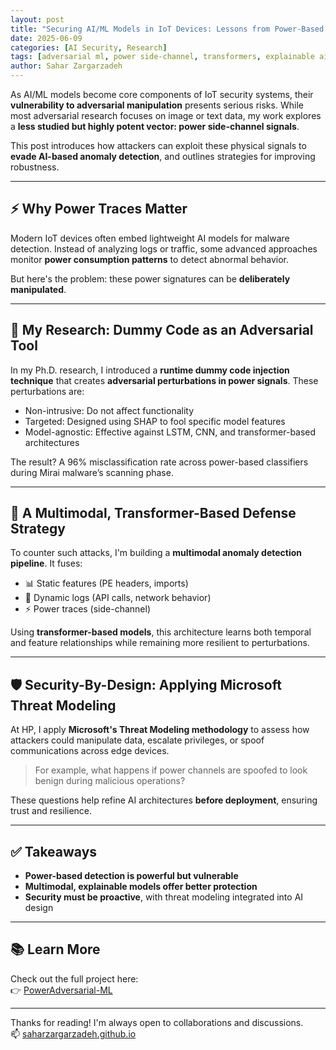 ```yaml
---
layout: post
title: "Securing AI/ML Models in IoT Devices: Lessons from Power-Based Adversarial Attacks"
date: 2025-06-09
categories: [AI Security, Research]
tags: [adversarial ml, power side-channel, transformers, explainable ai]
author: Sahar Zargarzadeh
---
```


As AI/ML models become core components of IoT security systems, their **vulnerability to adversarial manipulation** presents serious risks. While most adversarial research focuses on image or text data, my work explores a **less studied but highly potent vector: power side-channel signals**.

This post introduces how attackers can exploit these physical signals to **evade AI-based anomaly detection**, and outlines strategies for improving robustness.

---

## ⚡ Why Power Traces Matter

Modern IoT devices often embed lightweight AI models for malware detection. Instead of analyzing logs or traffic, some advanced approaches monitor **power consumption patterns** to detect abnormal behavior.

But here's the problem: these power signatures can be **deliberately manipulated**.

---

## 🧠 My Research: Dummy Code as an Adversarial Tool

In my Ph.D. research, I introduced a **runtime dummy code injection technique** that creates **adversarial perturbations in power signals**. These perturbations are:

- Non-intrusive: Do not affect functionality  
- Targeted: Designed using SHAP to fool specific model features  
- Model-agnostic: Effective against LSTM, CNN, and transformer-based architectures  

The result? A 96% misclassification rate across power-based classifiers during Mirai malware’s scanning phase.

---

## 🔄 A Multimodal, Transformer-Based Defense Strategy

To counter such attacks, I'm building a **multimodal anomaly detection pipeline**. It fuses:

- 📊 Static features (PE headers, imports)  
- 🔄 Dynamic logs (API calls, network behavior)  
- ⚡ Power traces (side-channel)  

Using **transformer-based models**, this architecture learns both temporal and feature relationships while remaining more resilient to perturbations.

---

## 🛡️ Security-By-Design: Applying Microsoft Threat Modeling

At HP, I apply **Microsoft's Threat Modeling methodology** to assess how attackers could manipulate data, escalate privileges, or spoof communications across edge devices.

> For example, what happens if power channels are spoofed to look benign during malicious operations?

These questions help refine AI architectures **before deployment**, ensuring trust and resilience.

---

## ✅ Takeaways

- **Power-based detection is powerful but vulnerable**
- **Multimodal, explainable models offer better protection**
- **Security must be proactive**, with threat modeling integrated into AI design

---

## 📚 Learn More

Check out the full project here:  
👉 [PowerAdversarial-ML](https://github.com/SaharZargarzadeh/PowerAdversarial-ML)

---

Thanks for reading! I'm always open to collaborations and discussions.  
📫 [saharzargarzadeh.github.io](https://saharzargarzadeh.github.io)
